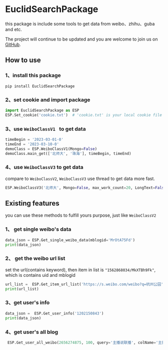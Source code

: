 # EuclidSearchPackage

this package is include some tools to get data from weibo、zhihu、guba and etc.

The project will continue to be updated and you are welcome to join us on [GitHub](https://github.com/Euclid-Jie/EuclidSearchPackage).

## How to use

### 1、install this package

```shell
pip install EuclidSearchPackage
```

### 2、set cookie and import package

```python
import EuclidSearchPackage as ESP
ESP.Set_cookie('cookie.txt')  # 'cookie.txt' is your local cookie file path
```

### 3、use `WeiboClassV1 ` to get data

```python
timeBegin = '2023-03-01-0'
timeEnd = '2023-03-10-0'
demoClass = ESP.WeiboClassV1(Mongo=False)
demoClass.main_get(['北师大', '珠海'], timeBegin, timeEnd)
```

### 4、use `WeiboClassV3` to get data

compare to `WeiboClassV2`, `WeiboClassV3` use thread to get data more fast.

```python
ESP.WeiboClassV3('北师大', Mongo=False, max_work_count=20, LongText=False).main('2023-03-11-00', '2023-03-27-21')
```

## Existing features

you can use these methods to fulfill yours purpose, just like `WeiboClassV2`


### 1、 get single weibo's data

```python
data_json = ESP.Get_single_weibo_data(mblogid='MrOtA75Fd')
print(data_json)
```
### 2、 get the weibo url list

set the url(contains keyword),  then  item in list is `"1562868034/MkXTBh9Fk"`, which is contains uid and mblogid

```python
url_list =  ESP.Get_item_url_list('https://s.weibo.com/weibo?q=杭州公园')
print(url_list)
```
### 3、get user's info

```python
data_json =  ESP.Get_user_info('1202150843')
print(data_json)
```
### 4、get user's all blog

```python
 ESP.Get_user_all_weibo(2656274875, 100, query='主播说联播', colName='主播说联播', csv=True)
```
